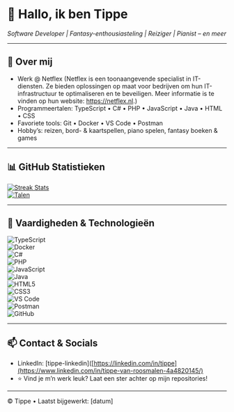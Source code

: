 # 👋 Hallo, ik ben Tippe 
*Software Developer | Fantasy-enthousiasteling | Reiziger | Pianist – en meer*

---

## 🌱 Over mij
- Werk @ Netflex (Netflex is een toonaangevende specialist in IT-diensten. Ze bieden oplossingen op maat voor bedrijven om hun IT-infrastructuur te optimaliseren en te beveiligen. Meer informatie is te vinden op hun website: https://netflex.nl.)
- Programmeertalen: TypeScript • C# • PHP • JavaScript • Java • HTML • CSS
- Favoriete tools: Git • Docker • VS Code • Postman
- Hobby’s: reizen, bord- & kaartspellen, piano spelen, fantasy boeken & games

---

<!--
### 🚀 Projecten & Open Source
- **[ProjectNaam1]** – wat het doet / waarom het tof is  
- **[ProjectNaam2]** – kort overzicht en link  
*(Voeg beschrijving + link toe per project)* -->

## 📊 GitHub Statistieken
[![Streak Stats](https://github-readme-streak-stats.herokuapp.com?user=Tippe&theme=dark)](https://github.com/Tippe)\
[![Talen](https://github-readme-stats.vercel.app/api/top-langs?username=Tippe&layout=compact)](https://github.com/Tippe)

---

## 🎯 Vaardigheden & Technologieën
![TypeScript](https://img.shields.io/badge/-TypeScript-3178C6?logo=typescript&logoColor=fff&style=flat)  
![Docker](https://img.shields.io/badge/-Docker-2496ED?logo=docker&logoColor=fff&style=flat)  
![C#](https://img.shields.io/badge/-C%23-239120?logo=c-sharp&logoColor=white&style=flat)  
![PHP](https://img.shields.io/badge/-PHP-777BB4?logo=php&logoColor=white&style=flat)  
![JavaScript](https://img.shields.io/badge/-JavaScript-F7DF1E?logo=javascript&logoColor=black&style=flat)  
![Java](https://img.shields.io/badge/-Java-007396?logo=java&logoColor=white&style=flat)  
![HTML5](https://img.shields.io/badge/-HTML5-E34F26?logo=html5&logoColor=white&style=flat)  
![CSS3](https://img.shields.io/badge/-CSS3-1572B6?logo=css3&logoColor=white&style=flat)  
![VS Code](https://img.shields.io/badge/-VS%20Code-007ACC?logo=visual-studio-code&logoColor=white&style=flat)  
![Postman](https://img.shields.io/badge/-Postman-FF6C37?logo=postman&logoColor=white&style=flat)  
![GitHub](https://img.shields.io/badge/-GitHub-181717?logo=github&logoColor=white&style=flat)

<!--
### 🤖 Automatiseringen
- Laatste blogposts automatisch binnengehaald → GitHub Action met RSS-feed  
- Live Spotify “now playing” kaart of WakaTime-taakstatistieken  
- Snake-game of terminal-stijl readme via GitHub Actions  
*(Populaire tricks: commit-grachten, games, guestbooks, bijhouden van activiteit)* :contentReference[oaicite:4]{index=4}
-->
---

## 📫 Contact & Socials
- LinkedIn: [tippe-linkedin]([https://linkedin.com/in/tippe](https://www.linkedin.com/in/tippe-van-roosmalen-4a4820145/)
- ⭐ Vind je m’n werk leuk? Laat een ster achter op mijn repositories!

---

© Tippe • Laatst bijgewerkt: [datum]

